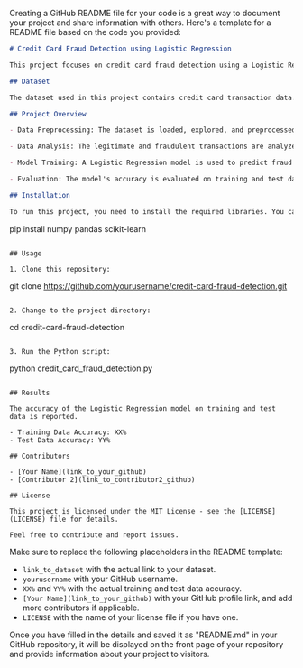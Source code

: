 Creating a GitHub README file for your code is a great way to document your project and share information with others. Here's a template for a README file based on the code you provided:

```markdown
# Credit Card Fraud Detection using Logistic Regression

This project focuses on credit card fraud detection using a Logistic Regression model. It aims to identify fraudulent transactions within a credit card dataset.

## Dataset

The dataset used in this project contains credit card transaction data. You can find the dataset [here](link_to_dataset). It includes information such as the transaction amount, time, and the target variable 'Class' (0 for legitimate transactions, 1 for fraudulent transactions).

## Project Overview

- Data Preprocessing: The dataset is loaded, explored, and preprocessed to handle class imbalance.

- Data Analysis: The legitimate and fraudulent transactions are analyzed separately.

- Model Training: A Logistic Regression model is used to predict fraud detection.

- Evaluation: The model's accuracy is evaluated on training and test data.

## Installation

To run this project, you need to install the required libraries. You can install them using pip:

```
pip install numpy pandas scikit-learn
```

## Usage

1. Clone this repository:

```
git clone https://github.com/yourusername/credit-card-fraud-detection.git
```

2. Change to the project directory:

```
cd credit-card-fraud-detection
```

3. Run the Python script:

```
python credit_card_fraud_detection.py
```

## Results

The accuracy of the Logistic Regression model on training and test data is reported.

- Training Data Accuracy: XX%
- Test Data Accuracy: YY%

## Contributors

- [Your Name](link_to_your_github)
- [Contributor 2](link_to_contributor2_github)

## License

This project is licensed under the MIT License - see the [LICENSE](LICENSE) file for details.

Feel free to contribute and report issues.

```

Make sure to replace the following placeholders in the README template:
- `link_to_dataset` with the actual link to your dataset.
- `yourusername` with your GitHub username.
- `XX%` and `YY%` with the actual training and test data accuracy.
- `[Your Name](link_to_your_github)` with your GitHub profile link, and add more contributors if applicable.
- `LICENSE` with the name of your license file if you have one.

Once you have filled in the details and saved it as "README.md" in your GitHub repository, it will be displayed on the front page of your repository and provide information about your project to visitors.
